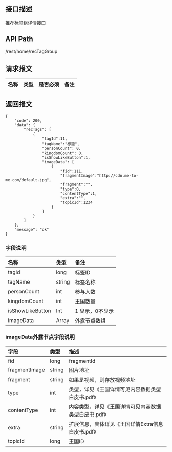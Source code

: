 ## 接口描述
推荐标签组详情接口

## API Path
/rest/home/recTagGroup

## 请求报文
|名称|类型|是否必须|备注|
|:-|:-|:-|:-|

## 返回报文
	{
		"code": 200,
		"data": {
			"recTags": [
				{
					"tagId":11,
					"tagName":"标题",
					"personCount": 0,
					"kingdomCount": 0,
					"isShowLikeButton":1,
					"imageData": [
						{
							"fid":111,
							"fragmentImage":"http://cdn.me-to-me.com/default.jpg",
							"fragment":"",
							"type":0,
							"contentType":1,
				    		"extra":"",
				    		"topicId":1234
						}
					]
				}
			]
		},
		"message": "ok"
	}
    
### 字段说明
|名称|类型|备注|
|:-|:-|:-|
|tagId|long|标签ID|
|tagName|string|标签名称|
|personCount|int|参与人数|
|kingdomCount|int|王国数量|
|isShowLikeButton|Int|1 显示，0不显示|
|imageData|Array|外露节点数组|

### imageData外露节点字段说明
|字段|类型|描述|
|:-|:-|:-|
|fid|long|fragmentId|
|fragmentImage|string|图片地址|
|fragment|string|如果是视频，则存放视频地址|
|type|int|类型，详见《王国详情可见内容数据类型白皮书.pdf》|
|contentType|int|内容类型，详见《王国详情可见内容数据类型白皮书.pdf》|
|extra|string|扩展信息，具体详见《王国详情Extra信息白皮书.pdf》|
|topicId|long|王国ID|
    	